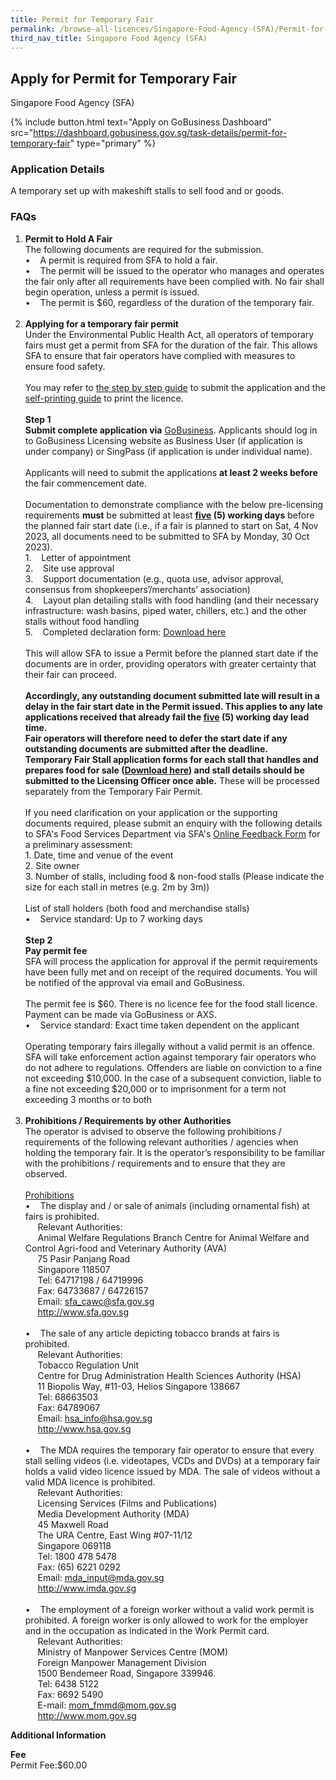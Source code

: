 ```yaml
---
title: Permit for Temporary Fair
permalink: /browse-all-licences/Singapore-Food-Agency-(SFA)/Permit-for-Temporary-Fair
third_nav_title: Singapore Food Agency (SFA)
---
```


## Apply for Permit for Temporary Fair

Singapore Food Agency (SFA)

{% include button.html text="Apply on GoBusiness Dashboard" src="https://dashboard.gobusiness.gov.sg/task-details/permit-for-temporary-fair" type="primary" %}

<H3>Application Details</H3>

<p>A temporary set up with makeshift stalls to sell food and or goods.</p>
<h3>FAQs</h3>
<ol>
<li><strong>Permit to Hold A Fair</strong><br>The following documents are required for the submission.<br>&bull; &nbsp; &nbsp;A permit is required from SFA to hold a fair.<br>&bull; &nbsp; &nbsp;The permit will be issued to the operator who manages and operates the fair only after all requirements have been complied with. No fair shall begin operation, unless a permit is issued.<br>&bull; &nbsp; &nbsp;The permit is $60, regardless of the duration of the temporary fair.<br><br></li>
<li><strong>Applying for a temporary fair permit</strong><br>Under the Environmental Public Health Act, all operators of temporary fairs must get a permit from SFA for the duration of the fair. This allows SFA to ensure that fair operators have complied with measures to ensure food safety.<br><br><span data-olk-copy-source="MessageBody">You may refer to <a href="https://t425-p644-blue-admin.prd.cwp2.sg/docs/default-source/food-retail/gobusiness-temporary-fair-licence-application-guide.pdf" target="_blank" rel="noopener">the step by step guide</a> to submit the application and the <a href="https://t425-p644-blue-admin.prd.cwp2.sg/docs/default-source/food-retail/print-licence-user-guide-website.pdf" target="_blank" rel="noopener">self-printing guide</a> to print the licence.</span><br><br><strong>Step 1</strong><br><strong>Submit complete application via</strong> <a href="https://www.gobusiness.gov.sg/licences" target="_blank" rel="noopener">GoBusiness</a>. Applicants should log in to GoBusiness Licensing website as Business User (if application is under company) or SingPass (if application is under individual name).<br><br>Applicants will need to submit the applications <strong>at least 2 weeks before</strong> the fair commencement date.<br><br>Documentation to demonstrate compliance with the below pre-licensing requirements <strong>must</strong> be submitted at least <strong><span style="text-decoration: underline;">five</span> (5) working days</strong> before the planned fair start date (i.e., if a fair is planned to start on Sat, 4 Nov 2023, all documents need to be submitted to SFA by Monday, 30 Oct 2023).<br>1. &nbsp; &nbsp;Letter of appointment<br>2. &nbsp; &nbsp;Site use approval &nbsp;&nbsp;<br>3. &nbsp; &nbsp;Support documentation (e.g., quota use, advisor approval, consensus from shopkeepers&rsquo;/merchants&rsquo; association)<br>4. &nbsp; &nbsp;Layout plan detailing stalls with food handling (and their necessary infrastructure: wash basins, piped water, chillers, etc.) and the other stalls without food handling<br>5. &nbsp; &nbsp;Completed declaration form: <a href="https://www.sfa.gov.sg/docs/default-source/food-retailing/temporary-fair-declaration-form.pdf" target="_blank" rel="noopener">Download here</a><br><br>This will allow SFA to issue a Permit before the planned start date if the documents are in order, providing operators with greater certainty that their fair can proceed.<br><br><strong>Accordingly, any outstanding document submitted late will result in a delay in the fair start date in the Permit issued. This applies to any late applications received that already fail the <span style="text-decoration: underline;">five</span> (5) working day lead time.</strong><br><strong>Fair operators will therefore need to defer the start date if any outstanding documents are submitted after the deadline.</strong><br><strong>Temporary Fair Stall application forms for each stall that handles and prepares food for sale (<a href="https://www.sfa.gov.sg/docs/default-source/food-retailing/temporary-fair-food-stall-application-form.pdf" target="_blank" rel="noopener">Download here</a>) and stall details should be submitted to the Licensing Officer once able.</strong> These will be processed separately from the Temporary Fair Permit.<br><br>If you need clarification on your application or the supporting documents required, please submit an enquiry with the following details to SFA's Food Services Department via SFA's <a href="https://www.sfa.gov.sg/feedback" target="_blank" rel="noopener">Online Feedback Form</a> for a preliminary assessment:<br>1. Date, time and venue of the event<br>2. Site owner<br>3. Number of stalls, including food &amp; non-food stalls (Please indicate the size for each stall in metres (e.g. 2m by 3m))<br><br>List of stall holders (both food and merchandise stalls)<br>&bull; &nbsp; &nbsp;Service standard: Up to 7 working days<br><br><strong>Step 2</strong><br><strong>Pay permit fee</strong><br>SFA will process the application for approval if the permit requirements have been fully met and on receipt of the required documents. You will be notified of the approval via email and GoBusiness.<br><br>The permit fee is $60. There is no licence fee for the food stall licence. Payment can be made via GoBusiness or AXS.<br>&bull; &nbsp; &nbsp;Service standard: Exact time taken dependent on the applicant<br><br>Operating temporary fairs illegally without a valid permit is an offence. SFA will take enforcement action against temporary fair operators who do not adhere to regulations. Offenders are liable on conviction to a fine not exceeding $10,000. In the case of a subsequent conviction, liable to a fine not exceeding $20,000 or to imprisonment for a term not exceeding 3 months or to both<br><br></li>
<li><strong>Prohibitions / Requirements by other Authorities<br></strong>The operator is advised to observe the following prohibitions / requirements of the following relevant authorities / agencies when holding the temporary fair. It is the operator&rsquo;s responsibility to be familiar with the prohibitions / requirements and to ensure that they are observed.<br><br><u>Prohibitions<br></u>&bull; &nbsp; &nbsp;The display and / or sale of animals (including ornamental fish) at fairs is prohibited. &nbsp; &nbsp;<br>&nbsp; &nbsp; &nbsp;Relevant Authorities:<strong><u><br></u></strong>&nbsp; &nbsp; &nbsp;Animal Welfare Regulations Branch Centre for Animal Welfare and Control Agri-food and Veterinary Authority (AVA) <br>&nbsp; &nbsp; &nbsp;75 Pasir Panjang Road<br>&nbsp; &nbsp; &nbsp;Singapore 118507<br>&nbsp; &nbsp; &nbsp;Tel: 64717198 / 64719996<br>&nbsp; &nbsp; &nbsp;Fax: 64733687 / 64726157<br>&nbsp; &nbsp; &nbsp;Email: <a href="mailto:sfa_cawc@sfa.gov.sg">sfa_cawc@sfa.gov.sg</a><br>&nbsp; &nbsp; &nbsp;<a href="http://www.sfa.gov.sg">http://www.sfa.gov.sg</a><br><br>&bull; &nbsp; &nbsp;The sale of any article depicting tobacco brands at fairs is prohibited. &nbsp; &nbsp;<br>&nbsp; &nbsp; &nbsp;Relevant Authorities:<br>&nbsp; &nbsp; &nbsp;Tobacco Regulation Unit<br>&nbsp; &nbsp; &nbsp;Centre for Drug Administration Health Sciences Authority (HSA) <br>&nbsp; &nbsp; &nbsp;11 Biopolis Way, #11-03, Helios Singapore 138667 <br>&nbsp; &nbsp; &nbsp;Tel: 68663503 <br>&nbsp; &nbsp; &nbsp;Fax: 64789067<br>&nbsp; &nbsp; &nbsp;Email: <a href="mailto:hsa_info@hsa.gov.sg">hsa_info@hsa.gov.sg</a><br>&nbsp; &nbsp; &nbsp;<a href="http://www.hsa.gov.sg">http://www.hsa.gov.sg</a><br><br>&bull; &nbsp; &nbsp;The MDA requires the temporary fair operator to ensure that every stall selling videos (i.e. videotapes, VCDs and DVDs) at a temporary fair holds a valid video licence issued by MDA. The sale of videos without a valid MDA licence is prohibited. &nbsp; &nbsp;<br>&nbsp; &nbsp; &nbsp;Relevant Authorities:<br>&nbsp; &nbsp; &nbsp;Licensing Services (Films and Publications)<br>&nbsp; &nbsp; &nbsp;Media Development Authority (MDA)<br>&nbsp; &nbsp; &nbsp;45 Maxwell Road<br>&nbsp; &nbsp; &nbsp;The URA Centre, East Wing #07-11/12<br>&nbsp; &nbsp; &nbsp;Singapore 069118<br>&nbsp; &nbsp; &nbsp;Tel: 1800 478 5478 <br>&nbsp; &nbsp; &nbsp;Fax: (65) 6221 0292<br>&nbsp; &nbsp; &nbsp;Email: <a href="mailto:mda_input@mda.gov.sg">mda_input@mda.gov.sg</a><br>&nbsp; &nbsp; &nbsp;<a href="http://www.imda.gov.sg">http://www.imda.gov.sg</a><br><br>&bull; &nbsp; &nbsp;The employment of a foreign worker without a valid work permit is prohibited. A foreign worker is only allowed to work for the employer and in the occupation as indicated in the Work Permit card. &nbsp; &nbsp;<br>&nbsp; &nbsp; &nbsp;Relevant Authorities:<br>&nbsp; &nbsp; &nbsp;Ministry of Manpower Services Centre (MOM)<br>&nbsp; &nbsp; &nbsp;Foreign Manpower Management Division<br>&nbsp; &nbsp; &nbsp;1500 Bendemeer Road, Singapore 339946.<br>&nbsp; &nbsp; &nbsp;Tel: 6438 5122<br>&nbsp; &nbsp; &nbsp;Fax: 6692 5490<br>&nbsp; &nbsp; &nbsp;E-mail: <a href="mailto:mom_fmmd@mom.gov.sg">mom_fmmd@mom.gov.sg</a><br>&nbsp; &nbsp; &nbsp;<a href="http://www.mom.gov.sg" target="_blank" rel="noopener">http://www.mom.gov.sg</a></li>
</ol>

<strong>Additional Information</strong>

<p><strong>Fee</strong><br>Permit Fee:$60.00</p>

